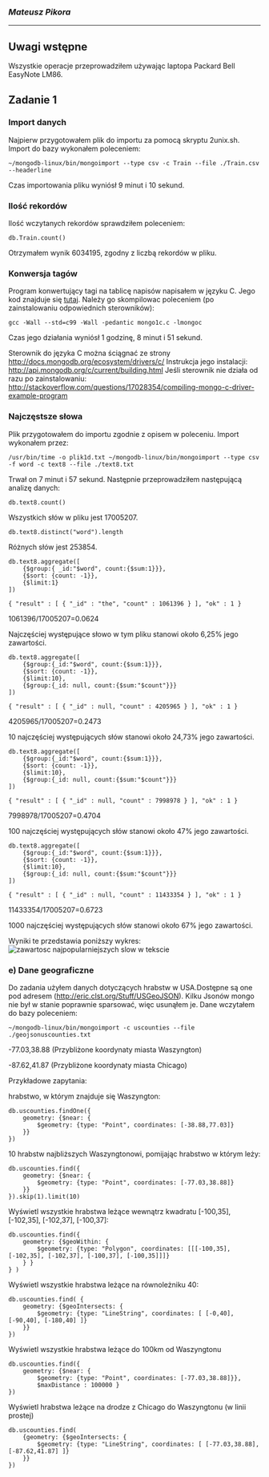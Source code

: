 ### *Mateusz Pikora*

----

## Uwagi wstępne
Wszystkie operacje przeprowadziłem używając laptopa Packard Bell EasyNote LM86.

## Zadanie 1
### Import danych
Najpierw przygotowałem plik do importu za pomocą skryptu 2unix.sh. Import do bazy wykonałem poleceniem:

```
~/mongodb-linux/bin/mongoimport --type csv -c Train --file ./Train.csv --headerline
```

Czas importowania pliku wyniósł 9 minut i 10 sekund.

### Ilość rekordów
Ilość wczytanych rekordów sprawdziłem poleceniem:

```
db.Train.count()
```

Otrzymałem wynik 6034195, zgodny z liczbą rekordów w pliku.

### Konwersja tagów
Program konwertujący tagi na tablicę napisów napisałem w języku C. Jego kod znajduje się [tutaj](/docs/mpikora/mongo1c.c). Należy go skompilowac poleceniem (po zainstalowaniu odpowiednich sterowników):

```
gcc -Wall --std=c99 -Wall -pedantic mongo1c.c -lmongoc
```

Czas jego działania wyniósł 1 godzinę, 8 minut i 51 sekund.

Sterownik do języka C można ściągnać ze strony http://docs.mongodb.org/ecosystem/drivers/c/
Instrukcja jego instalacji: http://api.mongodb.org/c/current/building.html
Jeśli sterownik nie działa od razu po zainstalowaniu: http://stackoverflow.com/questions/17028354/compiling-mongo-c-driver-example-program

### Najczęstsze słowa

Plik przygotowałem do importu zgodnie z opisem w poleceniu. Import wykonałem przez:

```
/usr/bin/time -o plik1d.txt ~/mongodb-linux/bin/mongoimport --type csv -f word -c text8 --file ./text8.txt
```

Trwał on 7 minut i 57 sekund. Następnie przeprowadziłem następującą analizę danych:

``` 
db.text8.count()
```

Wszystkich słów w pliku jest 17005207.

```
db.text8.distinct("word").length
```

Różnych słów jest 253854.

```
db.text8.aggregate([ 
	{$group:{ _id:"$word", count:{$sum:1}}}, 
	{$sort: {count: -1}}, 
	{$limit:1} 
])

{ "result" : [ { "_id" : "the", "count" : 1061396 } ], "ok" : 1 }
```

1061396/17005207=0.0624

Najczęściej występujące słowo w tym pliku stanowi około 6,25% jego zawartości.

```
db.text8.aggregate([ 
	{$group:{_id:"$word", count:{$sum:1}}}, 
	{$sort: {count: -1}}, 
	{$limit:10}, 
	{$group:{_id: null, count:{$sum:"$count"}}} 
])

{ "result" : [ { "_id" : null, "count" : 4205965 } ], "ok" : 1 }
```

4205965/17005207=0.2473

10 najczęściej występujących słów stanowi około 24,73% jego zawartości.

```
db.text8.aggregate([ 
	{$group:{_id:"$word", count:{$sum:1}}}, 
	{$sort: {count: -1}}, 
	{$limit:10}, 
	{$group:{_id: null, count:{$sum:"$count"}}} 
])

{ "result" : [ { "_id" : null, "count" : 7998978 } ], "ok" : 1 }
```

7998978/17005207=0.4704

100 najczęściej występujących słów stanowi około 47% jego zawartości.

```
db.text8.aggregate([ 
	{$group:{_id:"$word", count:{$sum:1}}}, 
	{$sort: {count: -1}}, 
	{$limit:10}, 
	{$group:{_id: null, count:{$sum:"$count"}}} 
])

{ "result" : [ { "_id" : null, "count" : 11433354 } ], "ok" : 1 }
```

11433354/17005207=0.6723

1000 najczęściej występujących słów stanowi około 67% jego zawartości.

Wyniki te przedstawia poniższy wykres:
![zawartosc najpopularniejszych slow w tekscie](../images/mpikora/wykresslowa.png)

### e) Dane geograficzne
Do zadania użyłem danych dotyczących hrabstw w USA.Dostępne są one pod adresem (http://eric.clst.org/Stuff/USGeoJSON). Kilku Jsonów mongo nie był w stanie poprawnie sparsować, więc usunąłem je. Dane wczytałem do bazy poleceniem:

```
~/mongodb-linux/bin/mongoimport -c uscounties --file ./geojsonuscounties.txt
```

-77.03,38.88 (Przybliżone koordynaty miasta Waszyngton)

-87.62,41.87 (Przybliżone koordynaty miasta Chicago)

Przykładowe zapytania:

hrabstwo, w którym znajduje się Waszyngton:

```
db.uscounties.findOne({ 
	geometry: {$near: {
		$geometry: {type: "Point", coordinates: [-38.88,77.03]}
	}} 
})
```

10 hrabstw najbliższych Waszyngtonowi, pomijając hrabstwo w którym leży:

```
db.uscounties.find({ 
	geometry: {$near: {
		$geometry: {type: "Point", coordinates: [-77.03,38.88]}
	}} 
}).skip(1).limit(10)
```

Wyświetl wszystkie hrabstwa leżące wewnątrz kwadratu [-100,35], [-102,35], [-102,37], [-100,37]:

```
db.uscounties.find({
	geometry: {$geoWithin: {
		$geometry: {type: "Polygon", coordinates: [[[-100,35], [-102,35], [-102,37], [-100,37], [-100,35]]]} 
	} } 
} )
```

Wyświetl wszystkie hrabstwa leżące na równoleżniku 40:

```
db.uscounties.find( {
	geometry: {$geoIntersects: {
		$geometry: {type: "LineString", coordinates: [ [-0,40], [-90,40], [-180,40] ]}
	}}
})
```

Wyświetl wszystkie hrabstwa leżące do 100km od Waszyngtonu

```
db.uscounties.find({ 
	geometry: {$near: {
		$geometry: {type: "Point", coordinates: [-77.03,38.88]}},
		$maxDistance : 100000 } 
})
```

Wyświetl hrabstwa leżące na drodze z Chicago do Waszyngtonu (w linii prostej)

```
db.uscounties.find( 
	{geometry: {$geoIntersects: {
		$geometry: {type: "LineString", coordinates: [ [-77.03,38.88], [-87.62,41.87] ]}
	}}
})
```
